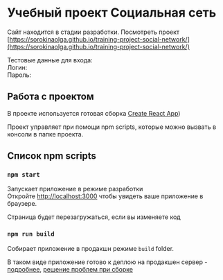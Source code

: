 # Учебный проект Социальная сеть

Сайт находится в стадии разработки. Посмотреть проект [https://sorokinaolga.github.io/training-project-social-network/](https://sorokinaolga.github.io/training-project-social-network/)

Тестовые данные для входа:<br>
Логин: <br>
Пароль: <br>

## Работа с проектом

В проекте используется готовая сборка [Create React App](https://github.com/facebook/create-react-app))

Проект управляет при помощи npm scripts, которые можно вызвать в консоли в папке проекта.

## Список npm scripts

### `npm start`

Запускает приложение в режиме разработки<br>
Откройте [http://localhost:3000](http://localhost:3000) чтобы увидеть ваше приложение в браузере.

Страница будет перезагружаться, если вы изменяете код<br>

### `npm run build`

Собирает приложение в продакшн режиме `build` folder.<br>

В таком виде приложение готово к деплою на продакшен сервер - [подробнее](https://facebook.github.io/create-react-app/docs/deployment), [решение проблем при сборке](https://facebook.github.io/create-react-app/docs/troubleshooting#npm-run-build-fails-to-minify)
